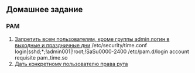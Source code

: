 Домашнее задание
---------------------
### PAM
1. [Запретить всем пользователям, кроме группы admin логин в выходные и праздничные дни]()
/etc/security/time.conf
login|sshd;*;!admin001|!root;!SaSu0000-2400
/etc/pam.d/login
account    requisite    pam_time.so
2. [Дать конкретному пользователю права рута]()
